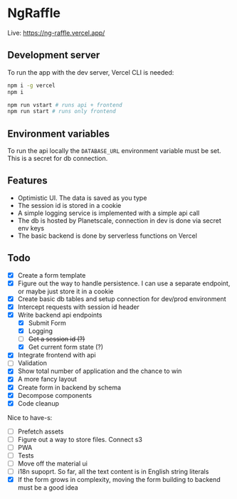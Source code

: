 # NgRaffle

Live: https://ng-raffle.vercel.app/

## Development server

To run the app with the dev server, Vercel CLI is needed:

```bash
npm i -g vercel
npm i

npm run vstart # runs api + frontend
npm run start # runs only frontend
```

## Environment variables

To run the api locally the `DATABASE_URL` environment variable must be set. This is a secret for db connection.


## Features

* Optimistic UI. The data is saved as you type 
* The session id is stored in a cookie
* A simple logging service is implemented with a simple api call
* The db is hosted by Planetscale, connection in dev is done via secret env keys
* The basic backend is done by serverless functions on Vercel


## Todo 

- [x] Create a form template
- [x] Figure out the way to handle persistence. I can use a separate endpoint, or maybe just store it in a cookie
- [x] Create basic db tables and setup connection for dev/prod environment 
- [x] Intercept requests with session id header
- [x] Write backend api endpoints 
  - [x] Submit Form 
  - [x] Logging
  - [ ] ~~Get a session id (?)~~
  - [x] Get current form state (?)
- [x] Integrate frontend with api
- [ ] Validation
- [x] Show total number of application and the chance to win
- [x] A more fancy layout
- [x] Create form in backend by schema
- [x] Decompose components
- [x] Code cleanup

Nice to have-s:
- [ ] Prefetch assets
- [ ] Figure out a way to store files. Connect s3 
- [ ] PWA
- [ ] Tests
- [ ] Move off the material ui
- [ ] i18n supoprt. So far, all the text content is in English string literals
- [x] If the form grows in complexity, moving the form building to backend must be a good idea
